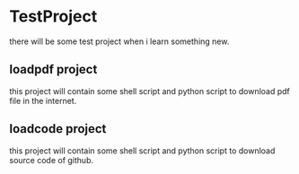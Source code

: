 # TestProject
there will be some test project when i learn something new. 
## loadpdf project
this project will contain some shell script and python script to download pdf file in the internet.
## loadcode project
this project will contain some shell script and python script to download source code of github.